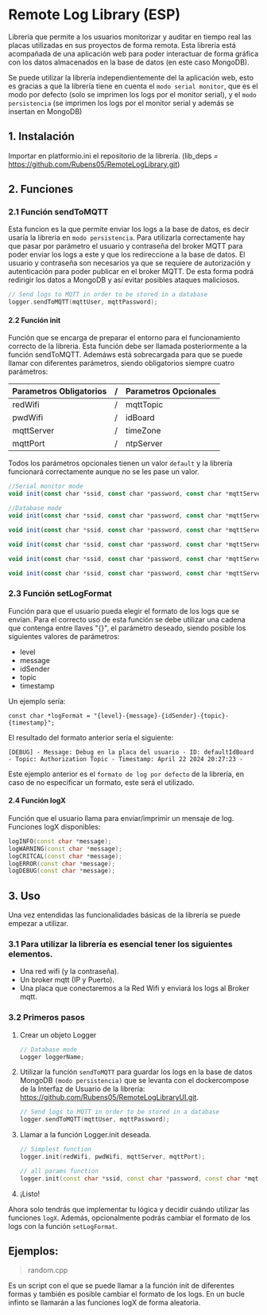 # Remote Log Library (ESP)

Librería que permite a los usuarios monitorizar y auditar en tiempo real las placas utilizadas en sus proyectos de forma remota. Esta librería está acompañada de una aplicación web para poder interactuar de forma gráfica con los datos almacenados en la base de datos (en este caso MongoDB).

Se puede utilizar la librería independientemente del la aplicación web, esto es gracias a que la librería tiene en cuenta el `modo serial monitor`, que es el modo por defecto (solo se imprimen los logs por el monitor serial), y el `modo persistencia` (se imprimen los logs por el monitor serial y además se insertan en MongoDB)


## 1. Instalación

Importar en platformio.ini el repositorio de la librería. (lib_deps = https://github.com/Rubens05/RemoteLogLibrary.git)

## 2. Funciones

### 2.1 Función sendToMQTT
Esta funcion es la que permite enviar los logs a la base de datos, es decir usaría la libreria en `modo persistencia`. Para utilizarla correctamente hay que pasar por parámetro el usuario y contraseña del broker MQTT para poder enviar los logs a este y que los redireccione a la base de datos. El usuario y contraseña son necesarios ya que se requiere de autorización y autenticación para poder publicar en el broker MQTT. De esta forma podrá redirigir los datos a MongoDB y así evitar posibles ataques maliciosos.

```` c++
// Send logs to MQTT in order to be stored in a database
logger.sendToMQTT(mqttUser, mqttPassword);
````


#### 2.2 Función init
Función que se encarga de preparar el entorno para el funcionamiento correcto de la libreria. Esta función debe ser llamada posteriormente a la función sendToMQTT. Ademáws está sobrecargada para que se puede llamar con diferentes parámetros, siendo obligatorios siempre cuatro parámetros:

| Parametros Obligatorios  |/|   Parametros Opcionales  | 
| ------------------------ |-| ------------------------ |
|         redWifi          |/|         mqttTopic        |
|         pwdWifi          |/|         idBoard          |        
|         mqttServer       |/|         timeZone         |
|         mqttPort         |/|         ntpServer        |


Todos los parámetros opcionales tienen un valor `default` y la librería funcionará correctamente aunque no se les pase un valor.


```` javascript
//Serial monitor mode
void init(const char *ssid, const char *password, const char *mqttServer, const int mqttPort);

//Database mode
void init(const char *ssid, const char *password, const char *mqttServer, const int mqttPort);

void init(const char *ssid, const char *password, const char *mqttServer, const int mqttPort, const char *mqttTopic);

void init(const char *ssid, const char *password, const char *mqttServer, const int mqttPort, const char *mqttTopic, const char *idBoard);

void init(const char *ssid, const char *password, const char *mqttServer, const int mqttPort, const char *mqttTopic, const char *idBoard, const char *timeZone);

void init(const char *ssid, const char *password, const char *mqttServer, const int mqttPort, const char *mqttTopic, const char *idBoard, const char *timeZone, const char *ntpServer);
````


### 2.3 Función setLogFormat
Función para que el usuario pueda elegir el formato de los logs que se envían. Para el correcto uso de esta función se debe utilizar una cadena que contenga entre llaves "{}", el parámetro deseado, siendo posible los siguientes valores de parámetros:
- level
- message 
- idSender
- topic
- timestamp

Un ejemplo sería:

``` 
const char *logFormat = "{level}-{message}-{idSender}-{topic}-{timestamp}";
```

El resultado del formato anterior sería el siguiente:
```
[DEBUG] - Message: Debug en la placa del usuario - ID: defaultIdBoard - Topic: Authorization Topic - Timestamp: April 22 2024 20:27:23 -
```

Este ejemplo anterior es el `formato de log por defecto` de la librería, en caso de no especificar un formato, este será el utilizado.

#### 2.4 Función logX
Función que el usuario llama para enviar/imprimir un mensaje de log.
Funciones logX disponibles:

``` c++
logINFO(const char *message);
logWARNING(const char *message);
logCRITCAL(const char *message);
logERROR(const char *message);
logDEBUG(const char *message);
```

## 3. Uso

Una vez entendidas las funcionalidades básicas de la librería se puede empezar a utilizar.

### 3.1 Para utilizar la librería es esencial tener los siguientes elementos.
 
- Una red wifi (y la contraseña).
- Un broker mqtt (IP y Puerto).
- Una placa que conectaremos a la Red Wifi y enviará los logs al Broker mqtt.

### 3.2 Primeros pasos

1. Crear un objeto Logger 

    ```c++
    // Database mode
    Logger loggerName;
    ```

2. Utilizar la función `sendToMQTT` para guardar los logs en la base de datos MongoDB `(modo persistencia)` que se levanta con el dockercompose de la Interfaz de Usuario de la librería: 
https://github.com/Rubens05/RemoteLogLibraryUI.git.

    ```` c++
    // Send logs to MQTT in order to be stored in a database
    logger.sendToMQTT(mqttUser, mqttPassword);
    ````

2. Llamar a la función Logger.init deseada.

    ```c++
    // Simplest function
    logger.init(redWifi, pwdWifi, mqttServer, mqttPort);
    ```

    ```c++
    // all params function
    logger.init(const char *ssid, const char *password, const char *mqttServer, const int mqttPort, const char *mqttTopic, const char *idBoard, const char *timeZone, const char *ntpServer);
    ```

3. ¡Listo!

Ahora solo tendrás que implementar tu lógica y decidir cuándo utilizar las funciones `logX`. Además, opcionalmente podrás cambiar el formato de los logs con la función `setLogFormat`.
## Ejemplos:

> random.cpp

Es un script con el que se puede llamar a la función init de diferentes formas y también es posible cambiar el formato de los logs. En un bucle infinto se llamarán a las funciones logX de forma aleatoria.  


